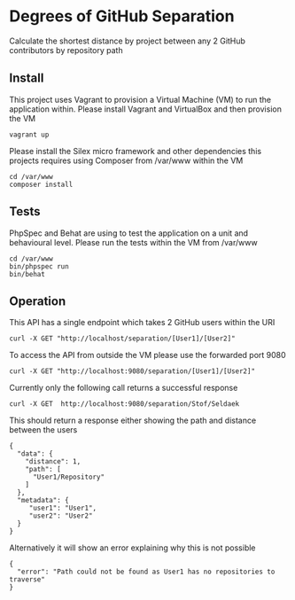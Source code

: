 # Degrees of GitHub Separation

Calculate the shortest distance by project between any 2 GitHub contributors by repository path

## Install

This project uses Vagrant to provision a Virtual Machine (VM) to run the application within. Please install Vagrant and VirtualBox and then provision the VM

    vagrant up

Please install the Silex micro framework and other dependencies this projects requires using Composer from /var/www within the VM

    cd /var/www
    composer install
    
## Tests

PhpSpec and Behat are using to test the application on a unit and behavioural level. Please run the tests within the VM from /var/www

    cd /var/www
    bin/phpspec run
    bin/behat

## Operation

This API has a single endpoint which takes 2 GitHub users within the URI

    curl -X GET "http://localhost/separation/[User1]/[User2]"
    
To access the API from outside the VM please use the forwarded port 9080

    curl -X GET "http://localhost:9080/separation/[User1]/[User2]"
    
Currently only the following call returns a successful response

    curl -X GET  http://localhost:9080/separation/Stof/Seldaek
    
This should return a response either showing the path and distance between the users

    {
      "data": {
        "distance": 1,
        "path": [
          "User1/Repository"
        ]
      },
      "metadata": {
         "user1": "User1",
         "user2": "User2"
      }
    }
    
Alternatively it will show an error explaining why this is not possible
    
    {
      "error": "Path could not be found as User1 has no repositories to traverse"
    }